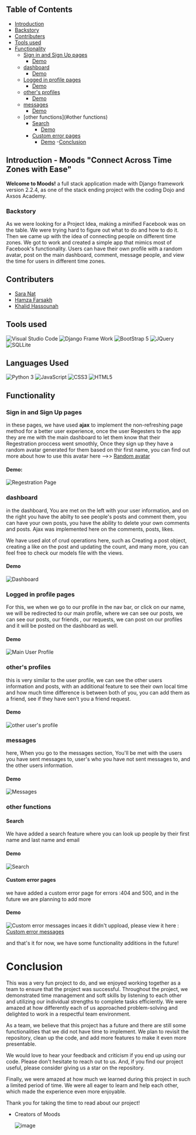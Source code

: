 ## Table of Contents
- [Introduction](#Introduction)
- [Backstory](#Backstory)
- [Contributers](#Contributers)
- [Tools used ](#Tools-used)
- [Functionality](#Functionality)
  - [Sign in and Sign Up pages](#Sign-in-and-Sign-Up-pages)
    - [Demo](#Demo)
  - [dashboard ](#dashboard)
    - [Demo](#Demo)
  - [Logged in profile pages](#Logged-in-profile-pages) 
    - [Demo](#Demo)
  - [other's profiles](#other's-profiles)
    - [Demo](#Demo)
  - [messages](#messages)
    - [Demo](#Demo)
  - [other functions](#other functions)
    - [Search](#Search)
      - [Demo](#Demo)
    - [Custom error pages](#Custom-error-pages) 
      - [Demo](#Demo)
 -[Conclusion](#Conclusion) 
    



## Introduction - Moods "Connect Across Time Zones with Ease"

**Welcome to Moods!** a full stack application made with Django framework version 2.2.4, as one of the stack ending project with the coding Dojo and Axsos Academy. 

### Backstory

As we were looking for a Project Idea, making a minified Facebook was on the table. We were trying hard to figure out what to do and how to do it. Then we came up with the idea of connecting people on different time zones. We got to work and created a simple app that mimics most of Facebook's functionality. Users can have their own profile with a random avatar, post on the main dashboard, comment, message people, and view the time for users in different time zones.

## Contributers

* <a href="https://github.com/saranatour1">Sara  Nat</a>
* <a href="https://github.com/hamzafarsakh">Hamza Farsakh </a>
* <a href="https://github.com/KhalidHassouna">Khalid Hassounah </a>

## Tools used 
 ![Visual Studio Code](https://img.shields.io/badge/Visual_Studio_Code-0078D4?style=for-the-badge&logo=visual%20studio%20code&logoColor=white)
 ![Django Frame Work ](https://img.shields.io/badge/Django-092E20?style=for-the-badge&logo=django&logoColor=green)
 ![BootStrap 5](https://img.shields.io/badge/Bootstrap-563D7C?style=for-the-badge&logo=bootstrap&logoColor=white)
 ![JQuery](https://img.shields.io/badge/jQuery-0769AD?style=for-the-badge&logo=jquery&logoColor=white)
 ![SQLLite](https://img.shields.io/badge/SQLite-07405E?style=for-the-badge&logo=sqlite&logoColor=white)

## Languages Used 
 ![Python 3](https://img.shields.io/badge/Python-FFD43B?style=for-the-badge&logo=python&logoColor=blue)
 ![ JavaScript  ](https://img.shields.io/badge/JavaScript-323330?style=for-the-badge&logo=javascript&logoColor=F7DF1E)
 ![CSS3 ](https://img.shields.io/badge/CSS3-1572B6?style=for-the-badge&logo=css3&logoColor=white)
 ![HTML5  ](https://img.shields.io/badge/HTML5-E34F26?style=for-the-badge&logo=html5&logoColor=white)
 

## Functionality

### Sign in and Sign Up pages
in these pages, we have used **ajax** to implement the non-refreshing page method for a better user experience, once the user Regesters to the app they are me with the main dashboard to let them know that their Regestration proccess went smoothly, Once they sign up they have a random avatar generated for them based on thir first name, you can find out more about how to use this avatar here -->> [Random avatar](https://www.stefanjudis.com/blog/apis-to-generate-random-user-avatars/#multiavatar-api)
<!-- How to center this -->
#### Demo:
![Regestration Page](https://user-images.githubusercontent.com/77834808/231585866-c7c0793b-d8e5-457c-a6f8-243a2aea0075.gif)


### dashboard 
in the dashboard, You are met on the left with your user information, and on the right you have the abilty to see people's posts and comment them, you can have your own posts, you have the ability to delete your own comments and posts. Ajax was implemented here on the comments, posts, likes. 

We have used alot of crud operations here, such as Creating a post object, creating a like on the post and updating the count, and many more, you can feel free to check our models file with the views. 

#### Demo 
![Dashboard](https://user-images.githubusercontent.com/77834808/231593112-271b2856-4ba5-4a75-af2d-0384657e16cf.gif)

### Logged in profile pages 
For this, we when we go to our profile in the nav bar, or click on our name, we will be redirected to our main profile, where we can see our posts, we can see our posts, our friends , our requests, we can post on our profiles and it will be posted on the dashboard as well.

#### Demo 

![Main User Profile](https://user-images.githubusercontent.com/77834808/231595981-89f2fb21-0068-441e-8af5-11c43a5260ac.gif)


### other's profiles
this is very similar to the user profile,  we can see the other users information and posts, with an additional feature to see their own local time and how much time difference is between both of you, you can add them as a friend, see if they have sen't you a friend request. 
#### Demo 
![other user's profile](https://user-images.githubusercontent.com/77834808/231597104-aa878bc1-c3ea-42a5-8b78-29e760f2ba00.gif)


### messages
here, When you go to the messages section, You'll be met with the users you have sent messages to, user's who you have not sent messages to, and the other users information. 

#### Demo
![Messages](https://user-images.githubusercontent.com/77834808/231600109-0be0c29b-0265-4f82-9c14-7ca3aeae718f.gif)


<!-- ![Sign in and Sign up](https://user-images.githubusercontent.com/77834808/231596142-a0aef97c-275c-413b-8217-9c9b6a4700f4.gif) -->

### other functions
 #### Search 
 We have added a search feature where you can look up people by their first name and last name and email
  #### Demo

   ![Search](https://user-images.githubusercontent.com/77834808/231600176-36f5bd83-881f-48df-9e62-2227bf4e3740.gif)

 #### Custom error pages
 we have added a custom error page for errors  :404 and 500, and in the future we are planning to add more
  #### Demo
  
   ![Custom error messages](https://user-images.githubusercontent.com/77834808/231604259-5aa9bc94-4be5-49a3-ac3a-b2be959379eb.gif)
incaes it didn't uppload, please view it here : [Custom error messages](https://user-images.githubusercontent.com/77834808/231604259-5aa9bc94-4be5-49a3-ac3a-b2be959379eb.gif)
<!--    ![Sign in and Sign up](https://user-images.githubusercontent.com/77834808/231604370-6b420ac9-ad73-4043-bf85-44916bbc0d45.gif) -->

 

and that's it for now, we have some functionality additions in the future!
# Conclusion 

This was a very fun project to do, and we enjoyed working together as a team to ensure that the project was successful. Throughout the project, we demonstrated time management and soft skills by listening to each other and utilizing our individual strengths to complete tasks efficiently. We were amazed at how differently each of us approached problem-solving and delighted to work in a respectful team environment.

As a team, we believe that this project has a future and there are still some functionalities that we did not have time to implement. We plan to revisit the repository, clean up the code, and add more features to make it even more presentable. 

We would love to hear your feedback and criticism if you end up using our code. Please don't hesitate to reach out to us. And, if you find our project useful, please consider giving us a star on the repository. 

Finally, we were amazed at how much we learned during this project in such a limited period of time. We were all eager to learn and help each other, which made the experience even more enjoyable.

Thank you for taking the time to read about our project!

- Creators of Moods 

  ![image](https://user-images.githubusercontent.com/77834808/230228434-15fbe2c1-dc37-4518-9f00-9affb391acb0.png)

